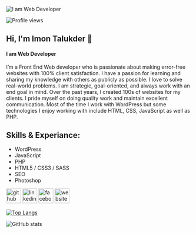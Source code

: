 ![I am Web Developer](https://scontent.fdac27-1.fna.fbcdn.net/v/t39.30808-6/282559991_137511882197070_7478184056899296740_n.png?_nc_cat=111&ccb=1-7&_nc_sid=e3f864&_nc_ohc=NNxPPwxKQEMAX-3wLPG&_nc_ht=scontent.fdac27-1.fna&oh=00_AT_qv0sjggkSN62UTNBEfhQy1QDufrKSGKnqdoSmWl8i0w&oe=628C026A)

![Profile views](https://gpvc.arturio.dev/imontalukder)  

## Hi, I'm Imon Talukder 👋
#### I am Web Developer

I’m a Front End Web developer who is passionate about making error-free websites with 100% client satisfaction. I have a passion for learning and sharing my knowledge with others as publicly as possible. I love to solve real-world problems. I am strategic, goal-oriented, and always work with an end goal in mind. Over the past years, I created 100s of websites for my clients. I pride myself on doing quality work and maintain excellent communication. Most of the time I work with WordPress but some technologies I enjoy working with include HTML, CSS, JavaScript as well as PHP.

## Skills & Experiance:

 - WordPress
 - JavaScript
 - PHP
 - HTML5 / CSS3 / SASS 
 - SEO
 - Photoshop 
 
[<img src='https://cdn.jsdelivr.net/npm/simple-icons@3.0.1/icons/github.svg' alt='github' height='40'>](https://github.com/imontalukder)  [<img src='https://cdn.jsdelivr.net/npm/simple-icons@3.0.1/icons/linkedin.svg' alt='linkedin' height='40'>](https://www.linkedin.com/in/https://www.linkedin.com/public-profile/settings?trk=d_flagship3_profile_self_view_public_profile&lipi=urn%3Ali%3Apage%3Ad_flagship3_profile_self_edit_contact_info%3BEPpINZvJRRCoLSTseq858w%3D%3D/)  [<img src='https://cdn.jsdelivr.net/npm/simple-icons@3.0.1/icons/facebook.svg' alt='facebook' height='40'>](https://www.facebook.com/imon2543)  [<img src='https://cdn.jsdelivr.net/npm/simple-icons@3.0.1/icons/icloud.svg' alt='website' height='40'>](imontalukder.com)  

[![Top Langs](https://github-readme-stats.vercel.app/api/top-langs/?username=imontalukder)](https://github.com/anuraghazra/github-readme-stats)

![GitHub stats](https://github-readme-stats.vercel.app/api?username=imontalukder&show_icons=true)
